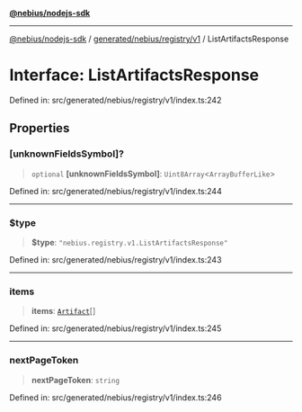 [**@nebius/nodejs-sdk**](../../../../../README.md)

***

[@nebius/nodejs-sdk](../../../../../README.md) / [generated/nebius/registry/v1](../README.md) / ListArtifactsResponse

# Interface: ListArtifactsResponse

Defined in: src/generated/nebius/registry/v1/index.ts:242

## Properties

### \[unknownFieldsSymbol\]?

> `optional` **\[unknownFieldsSymbol\]**: `Uint8Array`\<`ArrayBufferLike`\>

Defined in: src/generated/nebius/registry/v1/index.ts:244

***

### $type

> **$type**: `"nebius.registry.v1.ListArtifactsResponse"`

Defined in: src/generated/nebius/registry/v1/index.ts:243

***

### items

> **items**: [`Artifact`](Artifact.md)[]

Defined in: src/generated/nebius/registry/v1/index.ts:245

***

### nextPageToken

> **nextPageToken**: `string`

Defined in: src/generated/nebius/registry/v1/index.ts:246
